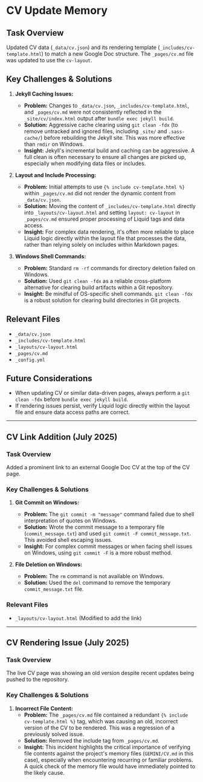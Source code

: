# CV Update Memory

## Task Overview
Updated CV data (`_data/cv.json`) and its rendering template (`_includes/cv-template.html`) to match a new Google Doc structure. The `_pages/cv.md` file was updated to use the `cv-layout`.

## Key Challenges & Solutions

1.  **Jekyll Caching Issues:**
    *   **Problem:** Changes to `_data/cv.json`, `_includes/cv-template.html`, and `_pages/cv.md` were not consistently reflected in the `_site/cv/index.html` output after `bundle exec jekyll build`.
    *   **Solution:** Aggressive cache clearing using `git clean -fdx` (to remove untracked and ignored files, including `_site/` and `.sass-cache/`) before rebuilding the Jekyll site. This was more effective than `rmdir` on Windows.
    *   **Insight:** Jekyll's incremental build and caching can be aggressive. A full clean is often necessary to ensure all changes are picked up, especially when modifying data files or includes.

2.  **Layout and Include Processing:**
    *   **Problem:** Initial attempts to use `{% include cv-template.html %}` within `_pages/cv.md` did not render the dynamic content from `_data/cv.json`.
    *   **Solution:** Moving the content of `_includes/cv-template.html` directly into `_layouts/cv-layout.html` and setting `layout: cv-layout` in `_pages/cv.md` ensured proper processing of Liquid tags and data access.
    *   **Insight:** For complex data rendering, it's often more reliable to place Liquid logic directly within the layout file that processes the data, rather than relying solely on includes within Markdown pages.

3.  **Windows Shell Commands:**
    *   **Problem:** Standard `rm -rf` commands for directory deletion failed on Windows.
    *   **Solution:** Used `git clean -fdx` as a reliable cross-platform alternative for clearing build artifacts within a Git repository.
    *   **Insight:** Be mindful of OS-specific shell commands. `git clean -fdx` is a robust solution for clearing build directories in Git projects.

## Relevant Files
*   `_data/cv.json`
*   `_includes/cv-template.html`
*   `_layouts/cv-layout.html`
*   `_pages/cv.md`
*   `_config.yml`

## Future Considerations
*   When updating CV or similar data-driven pages, always perform a `git clean -fdx` before `bundle exec jekyll build`.
*   If rendering issues persist, verify Liquid logic directly within the layout file and ensure data access paths are correct.

---
## CV Link Addition (July 2025)

### Task Overview
Added a prominent link to an external Google Doc CV at the top of the CV page.

### Key Challenges & Solutions
1.  **Git Commit on Windows:**
    *   **Problem:** The `git commit -m "message"` command failed due to shell interpretation of quotes on Windows.
    *   **Solution:** Wrote the commit message to a temporary file (`commit_message.txt`) and used `git commit -F commit_message.txt`. This avoided shell escaping issues.
    *   **Insight:** For complex commit messages or when facing shell issues on Windows, using `git commit -F` is a more robust method.

2.  **File Deletion on Windows:**
    *   **Problem:** The `rm` command is not available on Windows.
    *   **Solution:** Used the `del` command to remove the temporary `commit_message.txt` file.

### Relevant Files
*   `_layouts/cv-layout.html` (Modified to add the link)

---
## CV Rendering Issue (July 2025)

### Task Overview
The live CV page was showing an old version despite recent updates being pushed to the repository.

### Key Challenges & Solutions
1.  **Incorrect File Content:**
    *   **Problem:** The `_pages/cv.md` file contained a redundant `{% include cv-template.html %}` tag, which was causing an old, incorrect version of the CV to be rendered. This was a regression of a previously solved issue.
    *   **Solution:** Removed the include tag from `_pages/cv.md`.
    *   **Insight:** This incident highlights the critical importance of verifying file contents against the project's memory files (`GEMINI/CV.md` in this case), especially when encountering recurring or familiar problems. A quick check of the memory file would have immediately pointed to the likely cause.
